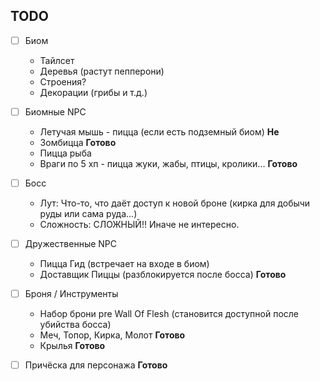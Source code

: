 ## TODO

- [ ] Биом
    * Тайлсет
    * Деревья (растут пепперони)
    * Строения?
    * Декорации (грибы и т.д.)

- [ ] Биомные NPC
    * Летучая мышь - пицца (если есть подземный биом) ____Не____
    * Зомбицца ____Готово____
    * Пицца рыба            
    * Враги по 5 хп - пицца жуки, жабы, птицы, кролики... ____Готово____

- [ ] Босс
    * Лут: Что-то, что даёт доступ к новой броне (кирка для
      добычи руды или сама руда...)
    * Сложность: СЛОЖНЫЙ!! Иначе не интересно.

- [ ] Дружественные NPC
    * Пицца Гид (встречает на входе в биом) 
    * Доставщик Пиццы (разблокируется после босса) ____Готово____

- [ ] Броня / Инструменты
    * Набор брони pre Wall Of Flesh (становится доступной
      после убийства босса)
    * Меч, Топор, Кирка, Молот ____Готово____
    * Крылья ____Готово____

- [ ] Причёска для персонажа ____Готово____
